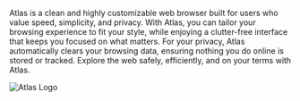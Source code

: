 Atlas is a clean and highly customizable web browser built for users who value speed, simplicity, and privacy. With Atlas, you can tailor your browsing experience to fit your style, while enjoying a clutter-free interface that keeps you focused on what matters.
For your privacy, Atlas automatically clears your browsing data, ensuring nothing you do online is stored or tracked. Explore the web safely, efficiently, and on your terms with Atlas.


![Atlas Logo](https://i.imgur.com/XZ9U0ej.png)
